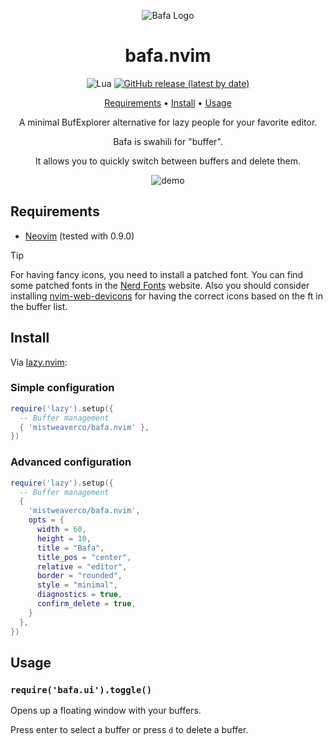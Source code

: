<div align="center">

![Bafa Logo](logo.svg)

# bafa.nvim

![Lua](https://img.shields.io/badge/Made%20with%20Lua-blueviolet.svg?style=for-the-badge&logo=lua)
[![GitHub release (latest by date)](https://img.shields.io/github/v/release/mistweaverco/bafa.nvim?style=for-the-badge)](https://github.com/mistweaverco/bafa.nvim/releases/latest)

[Requirements](#requirements) • [Install](#install) • [Usage](#usage)

<p></p>

A minimal BufExplorer alternative for lazy people for your favorite editor.

Bafa is swahili for "buffer".

It allows you to quickly switch between buffers and delete them.

<p></p>

![demo](demo.png)

<p></p>

</div>

## Requirements

- [Neovim](https://github.com/neovim/neovim) (tested with 0.9.0)

> [!TIP]
> For having fancy icons, you need to install a patched font.
> You can find some patched fonts in the [Nerd Fonts](https://www.nerdfonts.com/) website.
> Also you should consider installing [nvim-web-devicons](https://github.com/nvim-tree/nvim-web-devicons)
> for having the correct icons based on the ft in the buffer list.

## Install

Via [lazy.nvim](https://github.com/folke/lazy.nvim):

### Simple configuration

```lua
require('lazy').setup({
  -- Buffer management
  { 'mistweaverco/bafa.nvim' },
})
```

### Advanced configuration

```lua
require('lazy').setup({
  -- Buffer management
  {
    'mistweaverco/bafa.nvim',
    opts = {
      width = 60,
      height = 10,
      title = "Bafa",
      title_pos = "center",
      relative = "editor",
      border = "rounded",
      style = "minimal",
      diagnostics = true,
      confirm_delete = true,
    }
  },
})

```

## Usage

### `require('bafa.ui').toggle()`

Opens up a floating window with your buffers.

Press enter to select a buffer or press `d` to delete a buffer.

